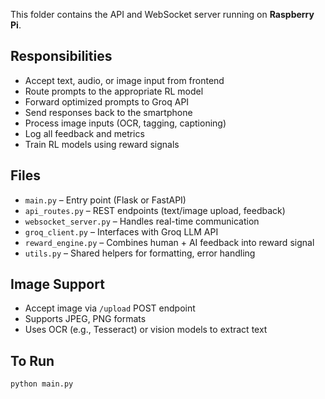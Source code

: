This folder contains the API and WebSocket server running on **Raspberry Pi**.

## Responsibilities
- Accept text, audio, or image input from frontend
- Route prompts to the appropriate RL model
- Forward optimized prompts to Groq API
- Send responses back to the smartphone
- Process image inputs (OCR, tagging, captioning)
- Log all feedback and metrics
- Train RL models using reward signals

## Files
- `main.py` – Entry point (Flask or FastAPI)
- `api_routes.py` – REST endpoints (text/image upload, feedback)
- `websocket_server.py` – Handles real-time communication
- `groq_client.py` – Interfaces with Groq LLM API
- `reward_engine.py` – Combines human + AI feedback into reward signal
- `utils.py` – Shared helpers for formatting, error handling

## Image Support
- Accept image via `/upload` POST endpoint
- Supports JPEG, PNG formats
- Uses OCR (e.g., Tesseract) or vision models to extract text

## To Run
```bash
python main.py
